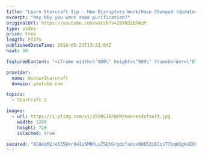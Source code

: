 ```yaml
---
title: "Learn Starcraft Tip - How Disruptors Work/Have Changed (Updated Patch 4.0 2018)"
excerpt: "hey bby you want some purification?"
originalUrl: https://youtube.com/watch?v=29YNS1BFWzM
type: video
price: Free
length: PT37S
publishedDateTime: 2018-05-23T13:22:04Z
heat: 50

featuredContent: "<iframe width=\"800\" height=\"500\" frameborder=\"0\" src=\"https://www.youtube.com/embed/29YNS1BFWzM\" allow=\"accelerometer; autoplay; encrypted-media; gyroscope; picture-in-picture\" allowfullscreen></iframe>"

provider:
  name: WinterStarcraft
  domain: youtube.com

topics:
  - StarCraft 2

images:
  - url: https://i.ytimg.com/vi/29YNS1BFWzM/maxresdefault.jpg
    width: 1280
    height: 720
    isCached: true

secured: "Bl8eqM2/e535kkr84IvSMNhLu7SEhGrqdcfaduvQHB53iECcsT7bqUOgNvEXP9YXCoE72Y8vwioSWPhzwQPUSYusqZ8d5s0QpQsv0jice9tTsb6zeuIKZ3+6GYu0Gz4xxmHoMJ0EL/JyWOqcBqTVU9abE0sbjLDh7uXWX1EwqnyAcNNzUN4q2TTmyT+WR+zF7qmvnLOOzCLw6z6plynARwaISe4S8a16K4n4nks5yxdUMWj2G+orF5uRNpvgpWDfejM34eF4WLTYrmMXC68Y/m/m5UFg3iYVTzbd8qtYmkw3NkWHZKKc9mfXp1DvhfjJuRAREGtS9SZxaL0plksRQTIcAMxu155RO3ioUwcd24bXAmuvSETczoLWxrwLmp0w8q42RjXl2Bk2H6eV6UN+QUrT4p/nXg2GnGNxJD/+CPM=;DSf7+XjtUf7o4jEM7qx/ew=="
---
```


